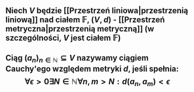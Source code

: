 ## Niech $V$ będzie [[Przestrzeń liniowa|przestrzenią liniową]] nad ciałem $\mathbb{F}$, $(V,d)$ - [[Przestrzeń metryczna|przestrzenią metryczną]] (w szczególności, $V$ jest ciałem $\mathbb{F}$)
## Ciąg $(a_n)_{n\in\mathbb{N}} \subseteq V$ nazywamy **ciągiem Cauchy'ego względem metryki** $d$, jeśli spełnia: $$\forall\epsilon>0\exists N\in\mathbb{N}\forall n,m>N: d(a_n,a_m) < \epsilon$$